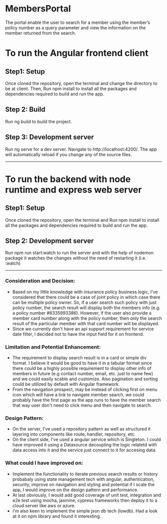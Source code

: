 # MembersPortal
The portal enable the user to search for a member using the member’s policy number as a query parameter and view the information on the member returned from the search.

# To run the Angular frontend client
 
## Step1: Setup
Once cloned the repository, open the terminal and change the directory to be at client. Then, Run npm install to install all the packages and dependencies required to build and run the app.

## Step 2: Build
Run ng build to build the project.

## Step 3: Development server
Run ng serve for a dev server. Navigate to http://localhost:4200/. The app will automatically reload if you change any of the source files.

--------------------------------------------------------------------------------------------------------------------------------------------------------

# To run the backend with node runtime and express web server

## Step1: Setup
Once cloned the repository, open the terminal and  Run npm install to install all the packages and dependencies required to build and run the app.

## Step 2: Development server
Run npm run start:watch to run the server and with the help of nodemon package it watches the changes without the need of restarting it (i.e. :watch)


-----------------------------------------------------------------------------------------------------------------------------------------------------------


### Consideration and Decision: 
 - Based on my little knowledge with insurance policy business logic, I've considered that there could be a case of joint policy in which case there can be multiple policy owner. So, if a user search such policy with just policy number, the search result will display both the members info (e.g. a policy number #8335993386). However, if the user also provide a member card number along with the policy number, then only the search result of the particular member with that card number will be displayed.
 - Since we currently don't have an api support requirement for service date filter, I decided not to have the input field for it on frontend.

 ### Limitation and Potential Enhancement:
  - The requirement to display search result is in a card or simple div format. I believe it would be good to have it in a tabular format since there could be a highly possible requirement to display other info of members in future (e.g contact number, email, etc. just to name few) and we could easily scable and customize. Also pagination and sorting could be utilized by default with Angular framework.
  - From the navigation prospect, may be instead of clicking first on menu icon which will have a link to navigate member search, we could probably have the first page as the app runs to have the member search that way user don't need to click menu and then navigate to search. 

  ### Design Pattern:
 - On the server, I've used a repository pattern as well as structured it layering into components like route, handler, repository, etc.
 - On the client side, I've used a angular service which is Singleton. I could have improved it using a Datasource decoupling the logic relatetd with data access into it and the service just connect to it for accesing data.

  ### What could I have improved on:
 - Implement the functionality to iterate previous search results or history probabaly using state management tech with angular, authentication, security, improve on navigation and styling and potential if I scale the app, I would improve on the design pattern and performance.
 - At last obviously, I would add good coverage of unit test, integration and e2e test using mocha, jasmine, cypress frameworks then deploy it to a cloud server like aws or azure.
 - I'm also keen to implement the simple json db tech (lowdb). Had a look at it on npm library and found it interesting.
 
